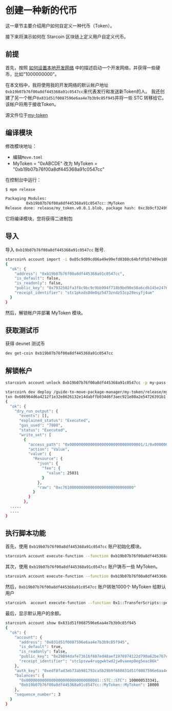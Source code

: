 # 创建一种新的代币

这一章节主要介绍用户如何自定义一种代币（Token）。

接下来将演示如何在 Starcoin 区块链上定义用户自定义代币。

## 前提

首先，按照 [如何设置本地开发网络](https://starcoinorg.github.io/starcoin-cookbook/zh/docs/getting-started/setup/dev-network) 中的描述启动一个开发网络，并获得一些硬币，比如"1000000000"。

在本文档中，我将使用我的开发网络的默认帐户地址`0xb19b07b76f00a8df445368a91c0547cc`来代表发行和发送新Token的人。
我还创建了另一个帐户`0x831d51f0087596e6aa4e7b3b9c85f945`并将一些 STC 转移给它。 
该帐户将用于接收Token。

源文件位于[my-token](https://github.com/starcoinorg/starcoin-cookbook/tree/main/examples/my-token)

## 编译模块

修改模块地址：
- 编辑`Move.toml`
- MyToken = "0xABCDE" 改为 MyToken = "0xb19b07b76f00a8df445368a91c0547cc"

在控制台中运行：

```bash
$ mpm release

Packaging Modules:
         0xb19b07b76f00a8df445368a91c0547cc::MyToken
Release done: release/my_token.v0.0.1.blob, package hash: 0xc3b9cf32499f4bdf0a38d57f7c7c66a6f4df69881a8980bcda2106782dce88ba
```

它将编译模块，您将获得二进制包

## 导入

导入 `0xb19b07b76f00a8df445368a91c0547cc` 账号.

```bash
starcoin% account import -i 0x05c9d09cd06a49e99efd0308c64bfdfb57409e10bc9e2a57cb4330cd946b4e83 -p my-pass 
{
  "ok": {
    "address": "0xb19b07b76f00a8df445368a91c0547cc",
    "is_default": false,
    "is_readonly": false,
    "public_key": "0x7932502fa3f8c9bc9c9bb994f718b9bd90e58a6cdb145e24769560d3c96254d2",
    "receipt_identifier": "stc1pkxds0dm0qz5d73zndz53cp28esyfj4ue"
  }
}
```
  
然后，解锁帐户并部署 MyToken 模块。  

## 获取测试币

获得 devnet 测试币  

```bash
dev get-coin 0xb19b07b76f00a8df445368a91c0547cc
```

## 解锁帐户  

```bash
starcoin% account unlock 0xb19b07b76f00a8df445368a91c0547cc -p my-pass
```
```bash
starcoin% dev deploy /guide-to-move-package-manager/my-token/release/my_token.v0.0.1.blob -s 0xb19b07b76f00a8df445368a91c0547cc -b
txn 0x686964d6a4212f1e32e8626132e14dabffb034d6f3aec921e80a2e54726391b1 submitted.
{
  "ok": {
    "dry_run_output": {
      "events": [],
      "explained_status": "Executed",
      "gas_used": "7800",
      "status": "Executed",
      "write_set": [
        {
          "access_path": "0x00000000000000000000000000000001/1/0x00000000000000000000000000000001::TransactionFee::TransactionFee<0x00000000000000000000000000000001::STC::STC>",
          "action": "Value",
          "value": {
            "Resource": {
              "json": {
                "fee": {
                  "value": 25031
                }
              },
              "raw": "0xc7610000000000000000000000000000"
            }
          }
        },
  .....
  ....
}
```

## 执行脚本功能

首先，使用 `0xb19b07b76f00a8df445368a91c0547cc` 账户初始化模块。

```bash
starcoin% account execute-function --function 0xb19b07b76f00a8df445368a91c0547cc::MyToken::init -s 0xb19b07b76f00a8df445368a91c0547cc --blocking
```

其次，使用 `0xb19b07b76f00a8df445368a91c0547cc` 账户铸币一些 MyToken。

```bash
starcoin% account execute-function --function 0xb19b07b76f00a8df445368a91c0547cc::MyToken::mint --blocking --arg 1000000u128 -s 0xb19b07b76f00a8df445368a91c0547cc
```


然后，`0xb19b07b76f00a8df445368a91c0547cc` 账户转账1000个 MyToken 给默认用户

```bash
starcoin%  account execute-function --function 0x1::TransferScripts::peer_to_peer_v2 -t 0xb19b07b76f00a8df445368a91c0547cc::MyToken::MyToken --arg 0x831d51f0087596e6aa4e7b3b9c85f945 --arg 10000u128 -s 0xb19b07b76f00a8df445368a91c0547cc
```

最后，显示默认用户的余额。

```bash
starcoin% account show 0x831d51f0087596e6aa4e7b3b9c85f945
{
  "ok": {
    "account": {
      "address": "0x831d51f0087596e6aa4e7b3b9c85f945",
      "is_default": true,
      "is_readonly": false,
      "public_key": "0x29894dafe73616f807ed48aef1978974122d790a62be767d115f396b422cbb75",
      "receipt_identifier": "stc1psvw4ruqgwktwd2jw0vaeep0eg5eac86k"
    },
    "auth_key": "0xedf8fad3eb73ab981793ca5b29b9f660831d51f0087596e6aa4e7b3b9c85f945",
    "balances": {
      "0x00000000000000000000000000000001::STC::STC": 100000533341,
      "0xb19b07b76f00a8df445368a91c0547cc::MyToken::MyToken": 10000
    },
    "sequence_number": 3
  }
}
```
